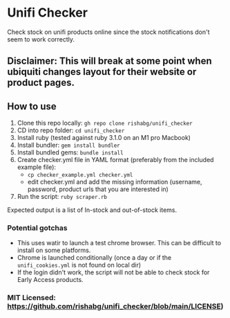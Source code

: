 # Unifi Checker
Check stock on unifi products online since the stock notifications don't seem to work correctly.

## Disclaimer: This will break at some point when ubiquiti changes layout for their website or product pages.

## How to use

1. Clone this repo locally: ```gh repo clone rishabg/unifi_checker```
2. CD into repo folder: ```cd unifi_checker```
3. Install ruby (tested against ruby 3.1.0 on an M1 pro Macbook)
4. Install bundler: ```gem install bundler```
5. Install bundled gems: ```bundle install```
6. Create checker.yml file in YAML format (preferably from the included example file):
      * ```cp checker_example.yml checker.yml```
      * edit checker.yml and add the missing information (username, password, product urls that you are interested in)
8. Run the script: ```ruby scraper.rb```

Expected output is a list of In-stock and out-of-stock items.

### Potential gotchas
- This uses watir to launch a test chrome browser. This can be difficult to install on some platforms.
- Chrome is launched conditionally (once a day or if the ```unifi_cookies.yml``` is not found on local dir)
- If the login didn't work, the script will not be able to check stock for Early Access products.


### MIT Licensed: https://github.com/rishabg/unifi_checker/blob/main/LICENSE)
